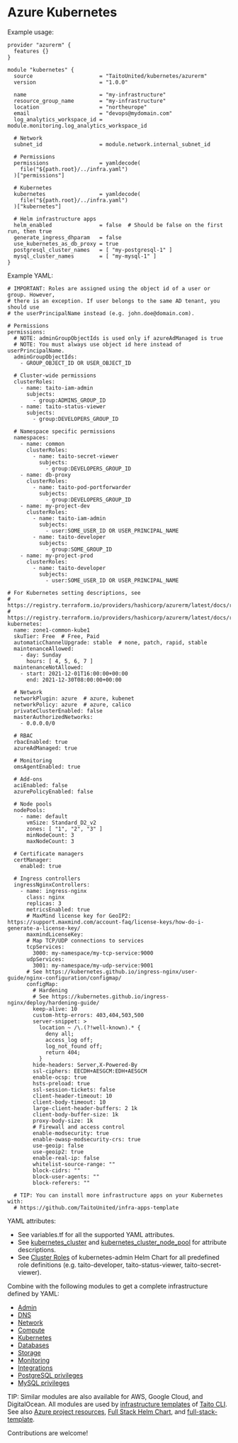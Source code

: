 # Azure Kubernetes

Example usage:

```
provider "azurerm" {
  features {}
}

module "kubernetes" {
  source                     = "TaitoUnited/kubernetes/azurerm"
  version                    = "1.0.0"

  name                       = "my-infrastructure"
  resource_group_name        = "my-infrastructure"
  location                   = "northeurope"
  email                      = "devops@mydomain.com"
  log_analytics_workspace_id = module.monitoring.log_analytics_workspace_id

  # Network
  subnet_id                  = module.network.internal_subnet_id

  # Permissions
  permissions                = yamldecode(
    file("${path.root}/../infra.yaml")
  )["permissions"]

  # Kubernetes
  kubernetes                 = yamldecode(
    file("${path.root}/../infra.yaml")
  )["kubernetes"]

  # Helm infrastructure apps
  helm_enabled               = false  # Should be false on the first run, then true
  generate_ingress_dhparam   = false
  use_kubernetes_as_db_proxy = true
  postgresql_cluster_names   = [ "my-postgresql-1" ]
  mysql_cluster_names        = [ "my-mysql-1" ]
}
```

Example YAML:

```
# IMPORTANT: Roles are assigned using the object id of a user or group. However,
# there is an exception. If user belongs to the same AD tenant, you should use
# the userPrincipalName instead (e.g. john.doe@domain.com).

# Permissions
permissions:
  # NOTE: adminGroupObjectIds is used only if azureAdManaged is true
  # NOTE: You must always use object id here instead of userPrincipalName.
  adminGroupObjectIds:
    - GROUP_OBJECT_ID OR USER_OBJECT_ID

  # Cluster-wide permissions
  clusterRoles:
    - name: taito-iam-admin
      subjects:
        - group:ADMINS_GROUP_ID
    - name: taito-status-viewer
      subjects:
        - group:DEVELOPERS_GROUP_ID

  # Namespace specific permissions
  namespaces:
    - name: common
      clusterRoles:
        - name: taito-secret-viewer
          subjects:
            - group:DEVELOPERS_GROUP_ID
    - name: db-proxy
      clusterRoles:
        - name: taito-pod-portforwarder
          subjects:
            - group:DEVELOPERS_GROUP_ID
    - name: my-project-dev
      clusterRoles:
        - name: taito-iam-admin
          subjects:
            - user:SOME_USER_ID OR USER_PRINCIPAL_NAME
        - name: taito-developer
          subjects:
            - group:SOME_GROUP_ID
    - name: my-project-prod
      clusterRoles:
        - name: taito-developer
          subjects:
            - user:SOME_USER_ID OR USER_PRINCIPAL_NAME

# For Kubernetes setting descriptions, see
# https://registry.terraform.io/providers/hashicorp/azurerm/latest/docs/resources/kubernetes_cluster
# https://registry.terraform.io/providers/hashicorp/azurerm/latest/docs/resources/kubernetes_cluster_node_pool
kubernetes:
  name: zone1-common-kube1
  skuTier: Free  # Free, Paid
  automaticChannelUpgrade: stable  # none, patch, rapid, stable
  maintenanceAllowed:
    - day: Sunday
      hours: [ 4, 5, 6, 7 ]
  maintenanceNotAllowed:
    - start: 2021-12-01T16:00:00+00:00
      end: 2021-12-30T08:00:00+00:00

  # Network
  networkPlugin: azure  # azure, kubenet
  networkPolicy: azure  # azure, calico
  privateClusterEnabled: false
  masterAuthorizedNetworks:
    - 0.0.0.0/0

  # RBAC
  rbacEnabled: true
  azureAdManaged: true

  # Monitoring
  omsAgentEnabled: true

  # Add-ons
  aciEnabled: false
  azurePolicyEnabled: false

  # Node pools
  nodePools:
    - name: default
      vmSize: Standard_D2_v2
      zones: [ "1", "2", "3" ]
      minNodeCount: 3
      maxNodeCount: 3

  # Certificate managers
  certManager:
    enabled: true

  # Ingress controllers
  ingressNginxControllers:
    - name: ingress-nginx
      class: nginx
      replicas: 3
      metricsEnabled: true
      # MaxMind license key for GeoIP2: https://support.maxmind.com/account-faq/license-keys/how-do-i-generate-a-license-key/
      maxmindLicenseKey:
      # Map TCP/UDP connections to services
      tcpServices:
        3000: my-namespace/my-tcp-service:9000
      udpServices:
        3001: my-namespace/my-udp-service:9001
      # See https://kubernetes.github.io/ingress-nginx/user-guide/nginx-configuration/configmap/
      configMap:
        # Hardening
        # See https://kubernetes.github.io/ingress-nginx/deploy/hardening-guide/
        keep-alive: 10
        custom-http-errors: 403,404,503,500
        server-snippet: >
          location ~ /\.(?!well-known).* {
            deny all;
            access_log off;
            log_not_found off;
            return 404;
          }
        hide-headers: Server,X-Powered-By
        ssl-ciphers: EECDH+AESGCM:EDH+AESGCM
        enable-ocsp: true
        hsts-preload: true
        ssl-session-tickets: false
        client-header-timeout: 10
        client-body-timeout: 10
        large-client-header-buffers: 2 1k
        client-body-buffer-size: 1k
        proxy-body-size: 1k
        # Firewall and access control
        enable-modsecurity: true
        enable-owasp-modsecurity-crs: true
        use-geoip: false
        use-geoip2: true
        enable-real-ip: false
        whitelist-source-range: ""
        block-cidrs: ""
        block-user-agents: ""
        block-referers: ""

  # TIP: You can install more infrastructure apps on your Kubernetes with:
  # https://github.com/TaitoUnited/infra-apps-template
```

YAML attributes:

- See variables.tf for all the supported YAML attributes.
- See [kubernetes_cluster](https://registry.terraform.io/providers/hashicorp/azurerm/latest/docs/resources/kubernetes_cluster) and [kubernetes_cluster_node_pool](https://registry.terraform.io/providers/hashicorp/azurerm/latest/docs/resources/kubernetes_cluster_node_pool) for attribute descriptions.
- See [Cluster Roles](https://github.com/TaitoUnited/taito-charts/blob/master/kubernetes-admin/templates/clusterrole.yaml) of kubernetes-admin Helm Chart for all predefined role definitions (e.g. taito-developer, taito-status-viewer, taito-secret-viewer).

Combine with the following modules to get a complete infrastructure defined by YAML:

- [Admin](https://registry.terraform.io/modules/TaitoUnited/admin/azurerm)
- [DNS](https://registry.terraform.io/modules/TaitoUnited/dns/azurerm)
- [Network](https://registry.terraform.io/modules/TaitoUnited/network/azurerm)
- [Compute](https://registry.terraform.io/modules/TaitoUnited/compute/azurerm)
- [Kubernetes](https://registry.terraform.io/modules/TaitoUnited/kubernetes/azurerm)
- [Databases](https://registry.terraform.io/modules/TaitoUnited/databases/azurerm)
- [Storage](https://registry.terraform.io/modules/TaitoUnited/storage/azurerm)
- [Monitoring](https://registry.terraform.io/modules/TaitoUnited/monitoring/azurerm)
- [Integrations](https://registry.terraform.io/modules/TaitoUnited/integrations/azurerm)
- [PostgreSQL privileges](https://registry.terraform.io/modules/TaitoUnited/privileges/postgresql)
- [MySQL privileges](https://registry.terraform.io/modules/TaitoUnited/privileges/mysql)

TIP: Similar modules are also available for AWS, Google Cloud, and DigitalOcean. All modules are used by [infrastructure templates](https://taitounited.github.io/taito-cli/templates#infrastructure-templates) of [Taito CLI](https://taitounited.github.io/taito-cli/). See also [Azure project resources](https://registry.terraform.io/modules/TaitoUnited/project-resources/azurerm), [Full Stack Helm Chart](https://github.com/TaitoUnited/taito-charts/blob/master/full-stack), and [full-stack-template](https://github.com/TaitoUnited/full-stack-template).

Contributions are welcome!
